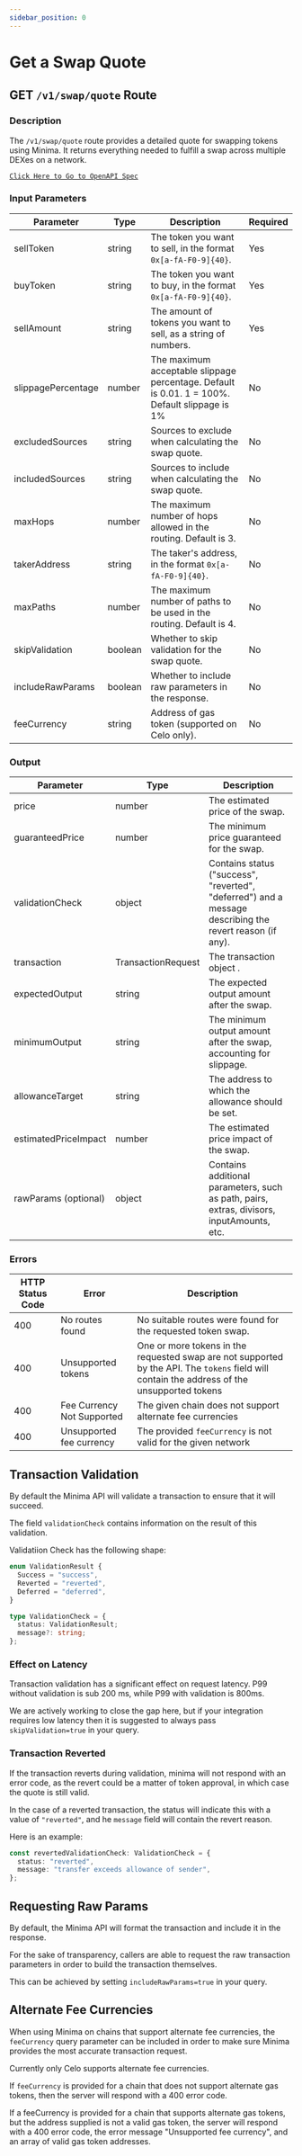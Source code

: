 ```yaml
---
sidebar_position: 0
---
```


# Get a Swap Quote

## GET `/v1/swap/quote` Route

### Description

The `/v1/swap/quote` route provides a detailed quote for swapping tokens using Minima. It returns everything needed to fulfill a swap across multiple DEXes on a network.

[`Click Here to Go to OpenAPI Spec`](../swagger/get-swap-quote.api.mdx)

### Input Parameters

| Parameter          | Type    | Description                                                                                   | Required |
| ------------------ | ------- | --------------------------------------------------------------------------------------------- | -------- |
| sellToken          | string  | The token you want to sell, in the format `0x[a-fA-F0-9]{40}`.                                | Yes      |
| buyToken           | string  | The token you want to buy, in the format `0x[a-fA-F0-9]{40}`.                                 | Yes      |
| sellAmount         | string  | The amount of tokens you want to sell, as a string of numbers.                                | Yes      |
| slippagePercentage | number  | The maximum acceptable slippage percentage. Default is 0.01. 1 = 100%. Default slippage is 1% | No       |
| excludedSources    | string  | Sources to exclude when calculating the swap quote.                                           | No       |
| includedSources    | string  | Sources to include when calculating the swap quote.                                           | No       |
| maxHops            | number  | The maximum number of hops allowed in the routing. Default is 3.                              | No       |
| takerAddress       | string  | The taker's address, in the format `0x[a-fA-F0-9]{40}`.                                       | No       |
| maxPaths           | number  | The maximum number of paths to be used in the routing. Default is 4.                          | No       |
| skipValidation     | boolean | Whether to skip validation for the swap quote.                                                | No       |
| includeRawParams   | boolean | Whether to include raw parameters in the response.                                            | No       |
| feeCurrency        | string  | Address of gas token (supported on Celo only).                                                | No       |

### Output

| Parameter            | Type               | Description                                                                                              |
| -------------------- | ------------------ | -------------------------------------------------------------------------------------------------------- |
| price                | number             | The estimated price of the swap.                                                                         |
| guaranteedPrice      | number             | The minimum price guaranteed for the swap.                                                               |
| validationCheck      | object             | Contains status ("success", "reverted", "deferred") and a message describing the revert reason (if any). |
| transaction          | TransactionRequest | The transaction object .                                                                                 |
| expectedOutput       | string             | The expected output amount after the swap.                                                               |
| minimumOutput        | string             | The minimum output amount after the swap, accounting for slippage.                                       |
| allowanceTarget      | string             | The address to which the allowance should be set.                                                        |
| estimatedPriceImpact | number             | The estimated price impact of the swap.                                                                  |
| rawParams (optional) | object             | Contains additional parameters, such as path, pairs, extras, divisors, inputAmounts, etc.                |

### Errors

| HTTP Status Code | Error                      | Description                                                                                                                                  |
| ---------------- | -------------------------- | -------------------------------------------------------------------------------------------------------------------------------------------- |
| 400              | No routes found            | No suitable routes were found for the requested token swap.                                                                                  |
| 400              | Unsupported tokens         | One or more tokens in the requested swap are not supported by the API. The `tokens` field will contain the address of the unsupported tokens |
| 400              | Fee Currency Not Supported | The given chain does not support alternate fee currencies                                                                                    |
| 400              | Unsupported fee currency   | The provided `feeCurrency` is not valid for the given network                                                                                |

## Transaction Validation

By default the Minima API will validate a transaction to ensure that it will succeed.

The field `validationCheck` contains information on the result of this validation.

Validatiion Check has the following shape:

```ts title="ValidationCheck"
enum ValidationResult {
  Success = "success",
  Reverted = "reverted",
  Deferred = "deferred",
}

type ValidationCheck = {
  status: ValidationResult;
  message?: string;
};
```

### Effect on Latency

Transaction validation has a significant effect on request latency. P99 without validation is sub 200 ms, while P99 with validation is 800ms.

We are actively working to close the gap here, but if your integration requires low latency then it is suggested to always pass `skipValidation=true` in your query.

### Transaction Reverted

If the transaction reverts during validation, minima will not respond with an error code, as the revert could be a matter of token approval, in which case the quote is still valid.

In the case of a reverted transaction, the status will indicate this with a value of `"reverted"`, and he `message` field will contain the revert reason.

Here is an example:

```ts title="Revert Example Message"
const revertedValidationCheck: ValidationCheck = {
  status: "reverted",
  message: "transfer exceeds allowance of sender",
};
```

## Requesting Raw Params

By default, the Minima API will format the transaction and include it in the response.

For the sake of transparency, callers are able to request the raw transaction parameters in order to build the transaction themselves.

This can be achieved by setting `includeRawParams=true` in your query.

## Alternate Fee Currencies

When using Minima on chains that support alternate fee currencies, the `feeCurrency` query parameter can be included in order to make sure Minima provides the most accurate transaction request.

Currently only Celo supports alternate fee currencies.

If `feeCurrency` is provided for a chain that does not support alternate gas tokens, then the server will respond with a 400 error code.

If a feeCurrency is provided for a chain that supports alternate gas tokens, but the address supplied is not a valid gas token, the server will respond with a 400 error code, the error message "Unsupported fee currency", and an array of valid gas token addresses.
